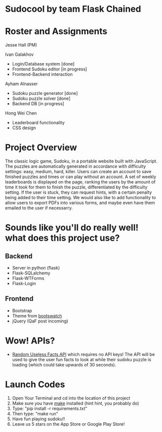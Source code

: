 # Sudocool by team Flask Chained  

# Roster and Assignments
Jesse Hall (PM)

Ivan Galakhov
* Login/Database system [done]
* Frontend Sudoku editor [in progress]
* Frontend-Backend interaction

Ayham Alnasser
* Sudoku puzzle generator [done]
* Sudoku puzzle solver [done]
* Backend DB [in progress]

Hong Wei Chen
* Leaderboard functionality
* CSS design


# Project Overview
The classic logic game, Sudoku, in a portable website built with JavaScript. The puzzles are automatically generated in accordance with difficulty settings: easy, medium, hard, killer. Users can create an account to save finished puzzles and times or can play without an account. A set of weekly leaderboards is displayed on the page, ranking the users by the amount of time it took for them to finish the puzzle, differentiated by the difficulty setting. If the user is stuck, they can request hints, with a certain penalty being added to their time setting. We would also like to add functionality to allow users to export PDFs into various forms, and maybe even have them emailed to the user if necessarry. 

# Sounds like you'll do really well! what does this project use?

## Backend
* Server in python (flask)
* Flask-SQLalchemy
* Flask-WTForms
* Flask-Login

## Frontend
* Bootstrap
* Theme from [bootswatch](https://bootswatch.com/)
* jQuery (QaF post incoming)

# Wow! APIs?
* [Random Useless Facts API](https://uselessfacts.jsph.pl/) which requires no API keys! The API will be used to give the user fun facts to look at while their sudoku puzzle is loading (which could take upwards of 30 seconds). 


# Launch Codes 
1. Open Your Terminal and cd into the location of this project
2. Make sure you have [make](https://www.gnu.org/software/make/) installed (hint hint, you probably do)
2. Type: "pip install -r requirements.txt"
3. Then type: "make run"
4. Have fun playing sudoku!! 
5. Leave us 5 stars on the App Store or Google Play Store!
